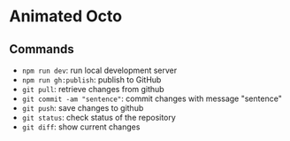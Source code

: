 # Animated Octo

## Commands

* `npm run dev`: run local development server
* `npm run gh:publish`: publish to GitHub
* `git pull`: retrieve changes from github
* `git commit -am "sentence"`: commit changes with message "sentence"
* `git push`: save changes to github
* `git status`: check status of the repository 
* `git diff`: show current changes
